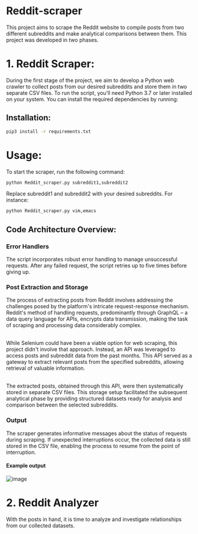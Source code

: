 # Reddit-scraper

This project aims to scrape the Reddit website to compile posts from two different subreddits and make analytical comparisons between them. This project was developed in two phases.

# 1. Reddit Scraper:
During the first stage of the project, we aim to develop a Python web crawler to collect posts from our desired subreddits and store them in two separate CSV files. To run the script, you'll need Python 3.7 or later installed on your system. You can install the required dependencies by running:

## Installation:
```sh
pip3 install -r requirements.txt
```
# Usage:
To start the scraper, run the following command:
```sh
python Reddit_scraper.py subreddit1,subreddit2
```

Replace subreddit1 and subreddit2 with your desired subreddits. For instance:
```sh
python Reddit_scraper.py vim,emacs
```

 ## Code Architecture Overview:
 ### Error Handlers
The script incorporates robust error handling to manage unsuccessful requests. After any failed request, the script retries up to five times before giving up.

 ### Post Extraction and Storage
The process of extracting posts from Reddit involves addressing the challenges posed by the platform's intricate request-response mechanism. Reddit's method of handling requests, predominantly through GraphQL – a data query language for APIs, encrypts data transmission, making the task of scraping and processing data considerably complex.

<br> While Selenium could have been a viable option for web scraping, this project didn't involve that approach. Instead, an API was leveraged to access posts and subreddit data from the past months. This API served as a gateway to extract relevant posts from the specified subreddits, allowing retrieval of valuable information.

<br> The extracted posts, obtained through this API, were then systematically stored in separate CSV files. This storage setup facilitated the subsequent analytical phase by providing structured datasets ready for analysis and comparison between the selected subreddits.

 ### Output
The scraper generates informative messages about the status of requests during scraping. If unexpected interruptions occur, the collected data is still stored in the CSV file, enabling the process to resume from the point of interruption.
#### Example output
 ![image](https://github.com/AmirH-Moosavi/Reddit-scraper/assets/68806656/88bb3f62-e52b-4d78-a0d4-543dd148b641)


# 2. Reddit Analyzer
With the posts in hand, it is time to analyze and investigate relationships from our collected datasets. 

